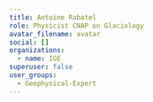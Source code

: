 ```yaml
---
title: Antoine Rabatel
role: Physicist CNAP on Glaciology
avatar_filename: avatar
social: []
organizations:
  - name: IGE
superuser: false
user_groups:
  - Geophysical-Expert
---
```

